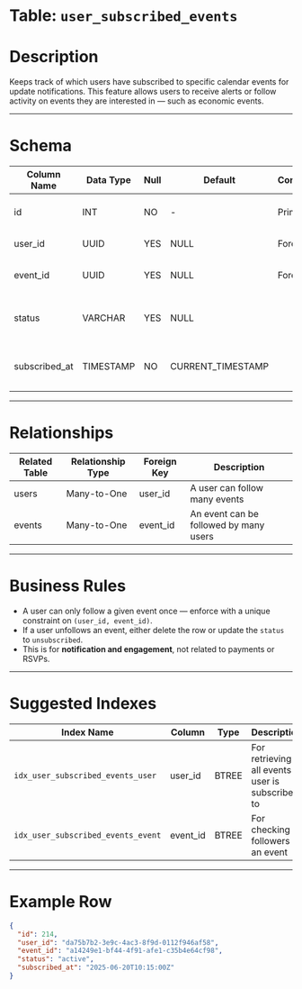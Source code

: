 # Table: `user_subscribed_events`

# Description
Keeps track of which users have subscribed to specific calendar events for update notifications. This feature allows users to receive alerts or follow activity on events they are interested in — such as economic events.

---

# Schema

| Column Name   | Data Type | Null | Default           | Constraints   | Description                                                       |
|---------------|-----------|------|-------------------|---------------|-------------------------------------------------------------------|
| id            | INT       | NO   | -                 | Primary Key   | Unique identifier for the user-event subscription                |
| user_id       | UUID      | YES  | NULL              | Foreign Key   | The user who is following the event                               |
| event_id      | UUID      | YES  | NULL              | Foreign Key   | The calendar event being followed                                 |
| status        | VARCHAR   | YES  | NULL              |               | Current follow status (e.g., `active`, `unsubscribed`)            |
| subscribed_at | TIMESTAMP | NO   | CURRENT_TIMESTAMP |               | Timestamp of when the follow/subscription was made                |

---

# Relationships

| Related Table | Relationship Type | Foreign Key | Description                                 |
|---------------|-------------------|-------------|---------------------------------------------|
| users         | Many-to-One       | user_id     | A user can follow many events               |
| events        | Many-to-One       | event_id    | An event can be followed by many users      |

---

# Business Rules

- A user can only follow a given event once — enforce with a unique constraint on `(user_id, event_id)`.
- If a user unfollows an event, either delete the row or update the `status` to `unsubscribed`.
- This is for **notification and engagement**, not related to payments or RSVPs.

---

# Suggested Indexes

| Index Name                         | Column    | Type   | Description                                     |
|------------------------------------|-----------|--------|-------------------------------------------------|
| `idx_user_subscribed_events_user`  | user_id   | BTREE  | For retrieving all events a user is subscribed to |
| `idx_user_subscribed_events_event` | event_id  | BTREE  | For checking all followers of an event           |

---

# Example Row

```json
{
  "id": 214,
  "user_id": "da75b7b2-3e9c-4ac3-8f9d-0112f946af58",
  "event_id": "a14249e1-bf44-4f91-afe1-c35b4e64cf98",
  "status": "active",
  "subscribed_at": "2025-06-20T10:15:00Z"
}
